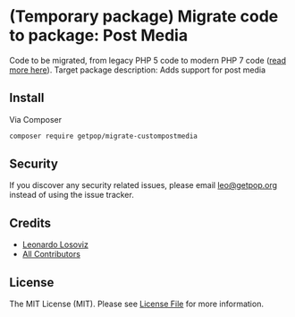 # (Temporary package) Migrate code to package: Post Media

Code to be migrated, from legacy PHP 5 code to modern PHP 7 code ([read more here](https://github.com/leoloso/PoP#codebase-migration)). Target package description:  Adds support for post media

## Install

Via Composer

``` bash
composer require getpop/migrate-custompostmedia
```

## Security

If you discover any security related issues, please email leo@getpop.org instead of using the issue tracker.

## Credits

- [Leonardo Losoviz][link-author]
- [All Contributors][link-contributors]

## License

The MIT License (MIT). Please see [License File](LICENSE.md) for more information.

[ico-version]: https://img.shields.io/packagist/v/getpop/custompostmedia.svg?style=flat-square
[ico-license]: https://img.shields.io/badge/license-MIT-brightgreen.svg?style=flat-square
[ico-travis]: https://img.shields.io/travis/getpop/custompostmedia/master.svg?style=flat-square
[ico-scrutinizer]: https://img.shields.io/scrutinizer/coverage/g/getpop/custompostmedia.svg?style=flat-square
[ico-code-quality]: https://img.shields.io/scrutinizer/g/getpop/custompostmedia.svg?style=flat-square
[ico-downloads]: https://img.shields.io/packagist/dt/getpop/custompostmedia.svg?style=flat-square

[link-packagist]: https://packagist.org/packages/getpop/custompostmedia
[link-travis]: https://travis-ci.org/getpop/custompostmedia
[link-scrutinizer]: https://scrutinizer-ci.com/g/getpop/custompostmedia/code-structure
[link-code-quality]: https://scrutinizer-ci.com/g/getpop/custompostmedia
[link-downloads]: https://packagist.org/packages/getpop/custompostmedia
[link-author]: https://github.com/leoloso
[link-contributors]: ../../contributors
